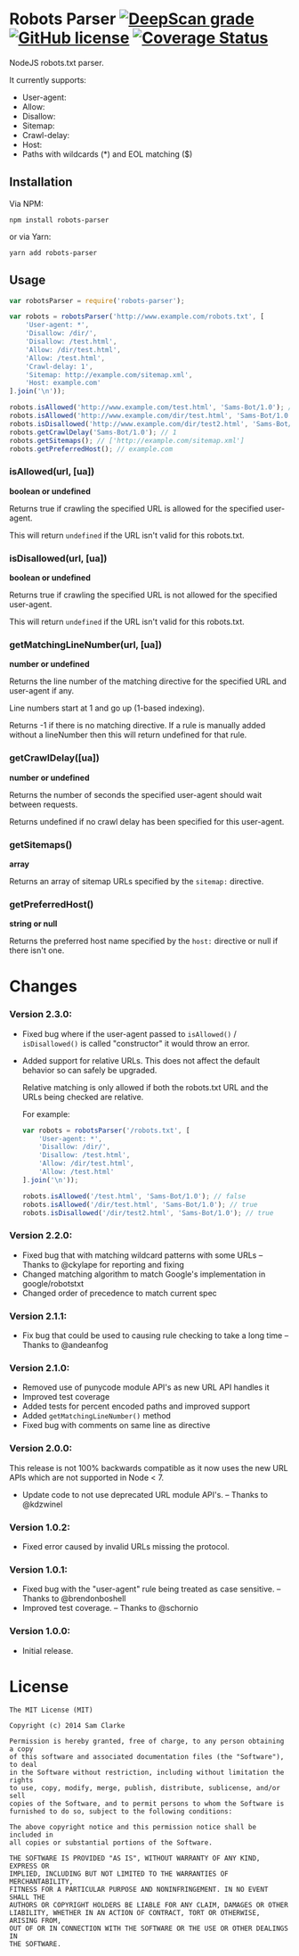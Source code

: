 # Robots Parser [![DeepScan grade](https://deepscan.io/api/teams/457/projects/16277/branches/344939/badge/grade.svg)](https://deepscan.io/dashboard#view=project&tid=457&pid=16277&bid=344939) [![GitHub license](https://img.shields.io/github/license/samclarke/robots-parser.svg)](https://github.com/samclarke/robots-parser/blob/master/license.md) [![Coverage Status](https://coveralls.io/repos/github/samclarke/robots-parser/badge.svg?branch=master)](https://coveralls.io/github/samclarke/robots-parser?branch=master)

NodeJS robots.txt parser.

It currently supports:

  * User-agent:
  * Allow:
  * Disallow:
  * Sitemap:
  * Crawl-delay:
  * Host:
  * Paths with wildcards (*) and EOL matching ($)

## Installation

Via NPM:

    npm install robots-parser

or via Yarn:

    yarn add robots-parser

## Usage

```js
var robotsParser = require('robots-parser');

var robots = robotsParser('http://www.example.com/robots.txt', [
	'User-agent: *',
	'Disallow: /dir/',
	'Disallow: /test.html',
	'Allow: /dir/test.html',
	'Allow: /test.html',
	'Crawl-delay: 1',
	'Sitemap: http://example.com/sitemap.xml',
	'Host: example.com'
].join('\n'));

robots.isAllowed('http://www.example.com/test.html', 'Sams-Bot/1.0'); // true
robots.isAllowed('http://www.example.com/dir/test.html', 'Sams-Bot/1.0'); // true
robots.isDisallowed('http://www.example.com/dir/test2.html', 'Sams-Bot/1.0'); // true
robots.getCrawlDelay('Sams-Bot/1.0'); // 1
robots.getSitemaps(); // ['http://example.com/sitemap.xml']
robots.getPreferredHost(); // example.com
```


### isAllowed(url, [ua])
**boolean or undefined**

Returns true if crawling the specified URL is allowed for the specified user-agent.

This will return `undefined` if the URL isn't valid for this robots.txt.


### isDisallowed(url, [ua])
**boolean or undefined**

Returns true if crawling the specified URL is not allowed for the specified user-agent.

This will return `undefined` if the URL isn't valid for this robots.txt.


### getMatchingLineNumber(url, [ua])
**number or undefined**

Returns the line number of the matching directive for the specified URL and user-agent if any.

Line numbers start at 1 and go up (1-based indexing).

Returns -1 if there is no matching directive. If a rule is manually added without a lineNumber then this will return undefined for that rule.


### getCrawlDelay([ua])
**number or undefined**

Returns the number of seconds the specified user-agent should wait between requests.

Returns undefined if no crawl delay has been specified for this user-agent.


### getSitemaps()
**array**

Returns an array of sitemap URLs specified by the `sitemap:` directive.


### getPreferredHost()
**string or null**

Returns the preferred host name specified by the `host:` directive or null if there isn't one.


# Changes

### Version 2.3.0:

 * Fixed bug where if the user-agent passed to `isAllowed()` / `isDisallowed()` is called "constructor" it would throw an error.
 * Added support for relative URLs. This does not affect the default behavior so can safely be upgraded.
 
   Relative matching is only allowed if both the robots.txt URL and the URLs being checked are relative.

   For example:
   ```js
   var robots = robotsParser('/robots.txt', [
       'User-agent: *',
       'Disallow: /dir/',
       'Disallow: /test.html',
       'Allow: /dir/test.html',
       'Allow: /test.html'
   ].join('\n'));

   robots.isAllowed('/test.html', 'Sams-Bot/1.0'); // false
   robots.isAllowed('/dir/test.html', 'Sams-Bot/1.0'); // true
   robots.isDisallowed('/dir/test2.html', 'Sams-Bot/1.0'); // true
   ```


### Version 2.2.0:

 * Fixed bug that with matching wildcard patterns with some URLs
   &ndash; Thanks to @ckylape for reporting and fixing
 * Changed matching algorithm to match Google's implementation in google/robotstxt
 * Changed order of precedence to match current spec

### Version 2.1.1:

 * Fix bug that could be used to causing rule checking to take a long time
   &ndash; Thanks to @andeanfog

### Version 2.1.0:

 * Removed use of punycode module API's as new URL API handles it
 * Improved test coverage
 * Added tests for percent encoded paths and improved support
 * Added `getMatchingLineNumber()` method
 * Fixed bug with comments on same line as directive

### Version 2.0.0:

This release is not 100% backwards compatible as it now uses the new URL APIs which are not supported in Node < 7.

 * Update code to not use deprecated URL module API's.
   &ndash; Thanks to @kdzwinel

### Version 1.0.2:

 * Fixed error caused by invalid URLs missing the protocol.

### Version 1.0.1:

 * Fixed bug with the "user-agent" rule being treated as case sensitive.
   &ndash; Thanks to @brendonboshell
 * Improved test coverage.
   &ndash; Thanks to @schornio

### Version 1.0.0:

 * Initial release.


# License

	The MIT License (MIT)

	Copyright (c) 2014 Sam Clarke

	Permission is hereby granted, free of charge, to any person obtaining a copy
	of this software and associated documentation files (the "Software"), to deal
	in the Software without restriction, including without limitation the rights
	to use, copy, modify, merge, publish, distribute, sublicense, and/or sell
	copies of the Software, and to permit persons to whom the Software is
	furnished to do so, subject to the following conditions:

	The above copyright notice and this permission notice shall be included in
	all copies or substantial portions of the Software.

	THE SOFTWARE IS PROVIDED "AS IS", WITHOUT WARRANTY OF ANY KIND, EXPRESS OR
	IMPLIED, INCLUDING BUT NOT LIMITED TO THE WARRANTIES OF MERCHANTABILITY,
	FITNESS FOR A PARTICULAR PURPOSE AND NONINFRINGEMENT. IN NO EVENT SHALL THE
	AUTHORS OR COPYRIGHT HOLDERS BE LIABLE FOR ANY CLAIM, DAMAGES OR OTHER
	LIABILITY, WHETHER IN AN ACTION OF CONTRACT, TORT OR OTHERWISE, ARISING FROM,
	OUT OF OR IN CONNECTION WITH THE SOFTWARE OR THE USE OR OTHER DEALINGS IN
	THE SOFTWARE.
